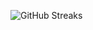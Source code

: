 ![GitHub Streaks](https://github-streaks-mqc9.onrender.com/streak/happilli/image?theme=midnight&cache_bust=1743245445&lang=ja)
